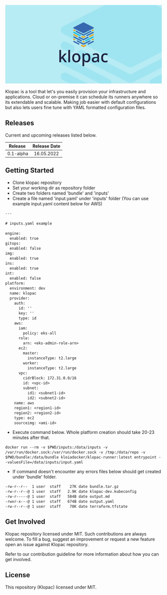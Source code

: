 ![Klopac Media Banner](img/klopac-banner.jpg)

Klopac is a tool that let's you easily provision your infrastructure and applications. Cloud or on-premise it can schedule its runners anywhere so its extendable and scalable. Making job easier with default configurations but also lets users fine tune with YAML formatted configuration files.

## Releases

Current and upcoming releases listed below.

| Release | Release Date |
|:---:|:---:|
| 0.1-alpha | 16.05.2022 |

## Getting Started

- Clone klopac repository
- Set your working dir as repository folder
- Create two folders named 'bundle' and 'inputs'
- Create a file named 'input.yaml' under 'inputs' folder (You can use example input.yaml content below for AWS)

```
---

# inputs.yaml example

engine:
  enabled: true
gitops:
  enabled: false
img:
  enabled: true
ins:
  enabled: true
int:
  enabled: false
platform:
  environment: dev
  name: klopac
  provider:
    auth:
      id: ''
      key: ''
      type: id
    aws:
      iam:
        policy: eks-all
      role:
        arn: <eks-admin-role-arn>
      ec2:
        master:
          instanceType: t2.large
        worker:
          instanceType: t2.large
      vpc:
        cidrBlock: 172.31.0.0/16
        id: <vpc-id>
        subnet:
          id1: <subnet1-id>
          id2: <subnet2-id>
    name: aws
    region1: <region1-id>
    region2: <region2-id>
    type: ec2
    sourceimg: <ami-id>
```
- Execute command below. Whole platform creation should take 20-23 minutes after that.

```
docker run --rm -v $PWD/inputs:/data/inputs -v /var/run/docker.sock:/var/run/docker.sock -v /tmp:/data/repo -v $PWD/bundle:/data/bundle kloiadocker/klopac-runner:latest entrypoint --valuesFile=/data/inputs/input.yaml
```

- If command doesn't encounter any errors files below should get created under 'bundle' folder.

```
-rw-r--r--  1 user  staff    27K date bundle.tar.gz
-rw-r--r--@ 1 user  staff   2.9K date klopac-dev.kubeconfig
-rw-r-----@ 1 user  staff   584B date output.md
-rwxr-x---@ 1 user  staff   674B date output.yaml
-rw-r--r--@ 1 user  staff    70K date terraform.tfstate
```

## Get Involved

Klopac repository licensed under MIT. Such contributions are always welcome. To fill a bug, suggest an improvement or request a new feature open an issue against Klopac repository. 

Refer to our contribution guideline for more information about how you can get involved.

## License

This repository (Klopac) licensed under MIT.


